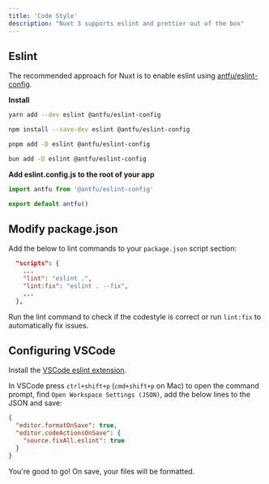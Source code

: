 ```yaml
---
title: 'Code Style'
description: "Nuxt 3 supports eslint and prettier out of the box"
---
```


## Eslint

The recommended approach for Nuxt is to enable eslint using [antfu/eslint-config](https://github.com/antfu/eslint-config). 

**Install**

  ```bash [yarn]
  yarn add --dev eslint @antfu/eslint-config
  ```

  ```bash [npm]
  npm install --save-dev eslint @antfu/eslint-config
  ```

  ```bash [pnpm]
  pnpm add -D eslint @antfu/eslint-config
  ```

  ```bash [bun]
  bun add -D eslint @antfu/eslint-config
  ```

**Add eslint.config.js to the root of your app**

```js
import antfu from '@antfu/eslint-config'

export default antfu()
```

## Modify package.json

Add the below to lint commands to your `package.json` script section:

```json
  "scripts": {
    ...
    "lint": "eslint .",
    "lint:fix": "eslint . --fix",
    ...
  },
```

Run the lint command to check if the codestyle is correct or run `lint:fix` to automatically fix issues.

## Configuring VSCode

Install the [VSCode eslint extension](https://marketplace.visualstudio.com/items?itemName=dbaeumer.vscode-eslint).

In VSCode press `ctrl+shift+p` (`cmd+shift+p` on Mac) to open the command prompt, find `Open Workspace Settings (JSON)`, add the below lines to the JSON and save:

```json
{
  "editor.formatOnSave": true,
  "editor.codeActionsOnSave": {
    "source.fixAll.eslint": true
  }
}
```


You're good to go! On save, your files will be formatted. 

